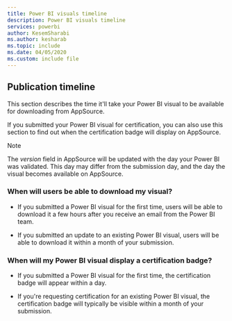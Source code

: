 ```yaml
---
title: Power BI visuals timeline
description: Power BI visuals timeline
services: powerbi
author: KesemSharabi
ms.author: kesharab
ms.topic: include
ms.date: 04/05/2020
ms.custom: include file
---
```


## Publication timeline

This section describes the time it'll take your Power BI visual to be available for downloading from AppSource.

If you submitted your Power BI visual for certification, you can also use this section to find out when the certification badge will display on AppSource.

>[!NOTE]
> The *version* field in AppSource will be updated with the day your Power BI was validated. This day may differ from the submission day, and the day the visual becomes available on AppSource.

### When will users be able to download my visual?

* If you submitted a Power BI visual for the first time, users will be able to download it a few hours after you receive an email from the Power BI team.

* If you submitted an update to an existing Power BI visual, users will be able to download it within a month of your submission.

### When will my Power BI visual display a certification badge?

* If you submitted a Power BI visual for the first time, the certification badge will appear within a day.

* If you're requesting certification for an existing Power BI visual, the certification badge will typically be visible within a month of your submission.